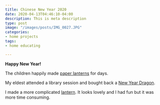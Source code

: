 ```yaml
---
title: Chinese New Year 2020
date: 2020-04-13T04:46:10-04:00
description: This is meta description
type: post
image: "/images/posts/IMG_0027.JPG"
categories:
- home projects
tags:
- home educating

---
```

**Happy New Year!**


The children happily made [paper lanterns](https://www.firstpalette.com/craft/paper-lantern.html) for days.

My eldest attended a library session and bought back a [New Year Dragon](https://www.scholastic.com/teachers/articles/teaching-content/chinese-new-year-dragon-craft-project/).

I made a more complicated [lantern](https://www.youtube.com/watch?v=c32wLubQRw8). It looks lovely and I had fun but it was more time consuming.

